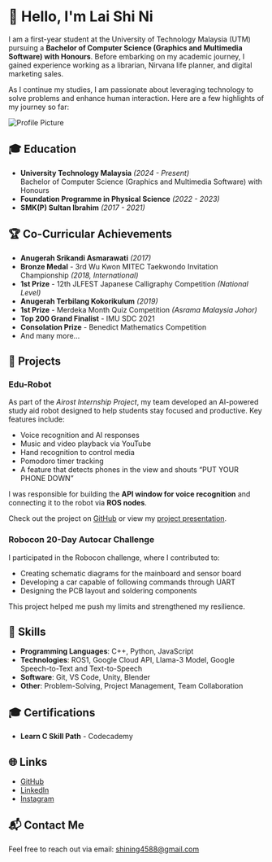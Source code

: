 # 👋 Hello, I'm Lai Shi Ni

I am a first-year student at the University of Technology Malaysia (UTM) pursuing a **Bachelor of Computer Science (Graphics and Multimedia Software) with Honours**. Before embarking on my academic journey, I gained experience working as a librarian, Nirvana life planner, and digital marketing sales.

As I continue my studies, I am passionate about leveraging technology to solve problems and enhance human interaction. Here are a few highlights of my journey so far:

![Profile Picture](URL_to_your_profile_picture)

## 🎓 Education

- **University Technology Malaysia** *(2024 - Present)*  
  Bachelor of Computer Science (Graphics and Multimedia Software) with Honours
- **Foundation Programme in Physical Science** *(2022 - 2023)*
- **SMK(P) Sultan Ibrahim** *(2017 - 2021)*

## 🏆 Co-Curricular Achievements

- **Anugerah Srikandi Asmarawati** *(2017)*
- **Bronze Medal** - 3rd Wu Kwon MITEC Taekwondo Invitation Championship *(2018, International)*
- **1st Prize** - 12th JLFEST Japanese Calligraphy Competition *(National Level)*
- **Anugerah Terbilang Kokorikulum** *(2019)*
- **1st Prize** - Merdeka Month Quiz Competition *(Asrama Malaysia Johor)*
- **Top 200 Grand Finalist** - IMU SDC 2021
- **Consolation Prize** - Benedict Mathematics Competition
- And many more...

## 🌟 Projects

### **Edu-Robot**  
As part of the *Airost Internship Project*, my team developed an AI-powered study aid robot designed to help students stay focused and productive. Key features include:
- Voice recognition and AI responses
- Music and video playback via YouTube
- Hand recognition to control media
- Pomodoro timer tracking
- A feature that detects phones in the view and shouts “PUT YOUR PHONE DOWN”

I was responsible for building the **API window for voice recognition** and connecting it to the robot via **ROS nodes**.

Check out the project on [GitHub](https://github.com/zhonghern/edu_robot.git) or view my [project presentation](https://www.canva.com/design/DAGYfGfkJaQ/q8vzPh1qmnGLJ8i2bdhlTA/edit?utm_content=DAGYfGfkJaQ&utm_campaign=designshare&utm_medium=link2&utm_source=sharebutton).

### **Robocon 20-Day Autocar Challenge**  
I participated in the Robocon challenge, where I contributed to:
- Creating schematic diagrams for the mainboard and sensor board
- Developing a car capable of following commands through UART
- Designing the PCB layout and soldering components

This project helped me push my limits and strengthened my resilience.

## 🧠 Skills

- **Programming Languages**: C++, Python, JavaScript
- **Technologies**: ROS1, Google Cloud API, Llama-3 Model, Google Speech-to-Text and Text-to-Speech
- **Software**: Git, VS Code, Unity, Blender
- **Other**: Problem-Solving, Project Management, Team Collaboration

## 🎓 Certifications

- **Learn C Skill Path** - Codecademy

## 🌐 Links

- [GitHub](https://github.com/zhonghern)
- [LinkedIn](https://www.linkedin.com/in/lai-shi-ni-6082801b2)
- [Instagram](https://www.instagram.com/0405shini/)

## 📬 Contact Me

Feel free to reach out via email: [shining4588@gmail.com](mailto:shining4588@gmail.com)



